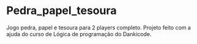 # Pedra_papel_tesoura
Jogo pedra, papel e tesoura para 2 players completo.
Projeto feito com a ajuda do curso de Lógica de programação do Dankicode.
